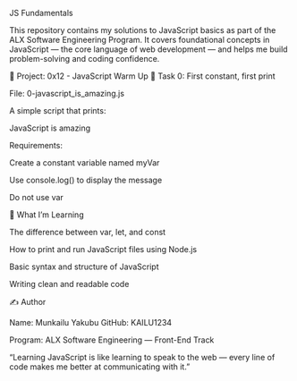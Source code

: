 JS Fundamentals

This repository contains my solutions to JavaScript basics as part of the ALX Software Engineering Program.
It covers foundational concepts in JavaScript — the core language of web development — and helps me build problem-solving and coding confidence.

📘 Project: 0x12 - JavaScript Warm Up
🧩 Task 0: First constant, first print

File: 0-javascript_is_amazing.js

A simple script that prints:

JavaScript is amazing


Requirements:

Create a constant variable named myVar

Use console.log() to display the message

Do not use var

🧠 What I’m Learning

The difference between var, let, and const

How to print and run JavaScript files using Node.js

Basic syntax and structure of JavaScript

Writing clean and readable code

✍️ Author

Name: Munkailu Yakubu
GitHub: KAILU1234

Program: ALX Software Engineering — Front-End Track

“Learning JavaScript is like learning to speak to the web — every line of code makes me better at communicating with it.”

